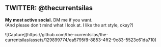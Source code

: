 <h2>TWITTER: @thecurrentsilas</h2>
<p><b>My most active social.</b> DM me if you want.<br>(And please don't mind what I look at. I like the art style, okay?)</p>
![Capture](https://github.com/the-currentsilas/the-currentsilas/assets/129899774/ea5795f8-8853-4ff2-9c83-5523c61da710)
